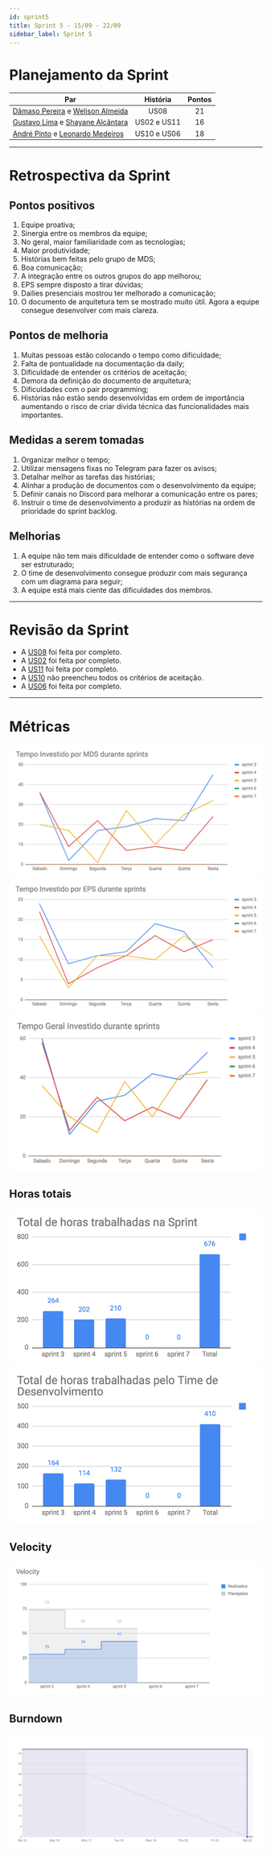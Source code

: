 ```yaml
---
id: sprint5
title: Sprint 5 - 15/09 - 22/09
sidebar_label: Sprint 5
---
```


# Planejamento da Sprint
|Par|História|Pontos|
|---|:------:|:----:|
|[Dâmaso Pereira](https://github.com/orgs/fga-eps-mds/people/juniopereirab) e [Welison Almeida](https://github.com/orgs/fga-eps-mds/people/WelisonR)|US08|21|
|[Gustavo Lima](https://github.com/orgs/fga-eps-mds/people/gustavolima00) e [Shayane Alcântara](https://github.com/orgs/fga-eps-mds/people/shayanealcantara)|US02 e US11|16|
|[André Pinto](https://github.com/orgs/fga-eps-mds/people/andrelucax) e [Leonardo Medeiros](https://github.com/orgs/fga-eps-mds/people/leomedeiros1)|US10 e US06|18|

-------------------------------------------------------------------------------
# Retrospectiva da Sprint
## Pontos positivos
1. Equipe proativa;
2. Sinergia entre os membros da equipe;
3. No geral, maior familiaridade com as tecnologias;
4. Maior produtividade;
5. Histórias bem feitas pelo grupo de MDS;
6. Boa comunicação;
7. A integração entre os outros grupos do app melhorou;
8. EPS sempre disposto a tirar dúvidas;
9. Dailies presenciais mostrou ter melhorado a comunicação;
10. O documento de arquitetura tem se mostrado muito útil. Agora a equipe consegue desenvolver com mais clareza.

## Pontos de melhoria
1. Muitas pessoas estão colocando o tempo como dificuldade;
2. Falta de pontualidade na documentação da daily;
3. Dificuldade de entender os critérios de aceitação;
4. Demora da definição do documento de arquitetura;
5. Dificuldades com o pair programming;
6. Histórias não estão sendo desenvolvidas em ordem de importância aumentando o risco de criar dívida técnica das funcionalidades mais importantes.

## Medidas a serem tomadas
1. Organizar melhor o tempo;
2. Utilizar mensagens fixas no Telegram para fazer os avisos;
3. Detalhar melhor as tarefas das histórias;
4. Alinhar a produção de documentos com o desenvolvimento da equipe;
5. Definir canais no Discord para melhorar a comunicação entre os pares;
6. Instruir o time de desenvolvimento a produzir as histórias na ordem de prioridade do sprint backlog.

## Melhorias
1. A equipe não tem mais dificuldade de entender como o software deve ser estruturado;
2. O time de desenvolvimento consegue produzir com mais segurança com um diagrama para seguir;
3. A equipe está mais ciente das dificuldades dos membros.

-------------------------------------------------------------------------------
# Revisão da Sprint
* A [US08](https://github.com/fga-eps-mds/2018.2-iFood/issues/46) foi feita por completo.
* A [US02](https://github.com/fga-eps-mds/2018.2-iFood/issues/40) foi feita por completo.
* A [US11](https://github.com/fga-eps-mds/2018.2-iFood/issues/83) foi feita por completo.
* A [US10](https://github.com/fga-eps-mds/2018.2-iFood/issues/48) não preencheu todos os critérios de aceitação.
* A [US06](https://github.com/fga-eps-mds/2018.2-iFood/issues/44) foi feita por completo.
-------------------------------------------------------------------------------
# Métricas
![tempo-mds-5](assets/sprints/tempo-mds-5.png)
![tempo-eps-5](assets/sprints/tempo-eps-5.png)
![tempo-geral-5](assets/sprints/tempo-geral-5.png)

## Horas totais
![total-horas-5](assets/sprints/total-horas-5.png)
![total-horas-td-5](assets/sprints/total-horas-td-5.png)

## Velocity
![velocity-5](assets/sprints/velocity-5.png)

## Burndown
![burndown-5](assets/sprints/burndown-5.png)